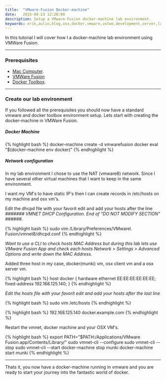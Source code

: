 ```yaml
---
title:  "VMware-Fusion Docker-machine"
date:   2015-08-23 12:20:00
description: Setup a VMware-Fusion docker-machine lab environment.
keywords: erik,aulin,blog,osx,docker,vmware,ustwo,development,server,lab,fusion
---
```


In this tutorial I will cover how I a docker-machine lab environment using VMWare Fusion.
***

### Prerequisites
* [Mac Computer](http://www.apple.com/mac/).
* [VMWare Fusion](http://www.vmware.com/products/fusion)
* [Docker Toolbox](https://www.docker.com/toolbox).

***

### Create our lab environment
If you followed all the prerequisites you should now have a standard vmware and docker toolbox environment setup.
Lets start with creating the docker-machine in VMWare Fusion.

##### Docker Machine
{% highlight bash %}
docker-machine create -d vmwarefusion docker
eval "$(docker-machine env docker)"
{% endhighlight %}

##### Network configuration
In my lab environment I chose to use the NAT (vmware8) network.
Since I have several other virtual machines that I want to keep in the same environment.

I want my VM's to have static IP's then I can create records in /etc/hosts on my machine and osx vm's.

Edit the dhcpd file with your favorit edit and add your hosts after the line *####### VMNET DHCP Configuration. End of "DO NOT MODIFY SECTION" ######.*

{% highlight bash %}
sudo vim /Library/Preferences/VMware\ Fusion/vmnet8/dhcpd.conf
{% endhighlight %}

*Want to use a CLI to check hosts MAC Address but during this lab lets use VMware Fusion App and check each hosts Network > Settings > Advanced Options and write down the MAC Address.*

Added three host in my case, docker(munki) vm, osx client vm and a osx server vm.

{% highlight bash %}
host docker {
    hardware ethernet EE:EE:EE:EE:EE:EE;
    fixed-address 192.168.125.140;
}
{% endhighlight %}

*Edit the hosts file with your favorit edit and add your hosts after the last line*

{% highlight bash %}
sudo vim /etc/hosts
{% endhighlight %}

{% highlight bash %}
192.168.125.140 docker.example.com
{% endhighlight %}

Restart the vmnet, docker machine and your OSX VM's.

{% highlight bash %}
export PATH="$PATH:/Applications/VMware Fusion.app/Contents/Library/"
sudo vmnet-cli --configure
sudo vmnet-cli --stop
sudo vmnet-cli --start
docker-machine stop munki
docker-machine start munki
{% endhighlight %}

***

Thats it, you now have a docker-machine running in vmware and you are ready to start your journey into the fantastic world of docker.
